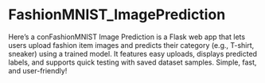 # FashionMNIST_ImagePrediction
Here’s a conFashionMNIST Image Prediction is a Flask web app that lets users upload fashion item images and predicts their category (e.g., T-shirt, sneaker) using a trained model. It features easy uploads, displays predicted labels, and supports quick testing with saved dataset samples. Simple, fast, and user-friendly!
